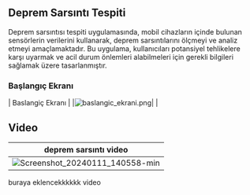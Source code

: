 ## Deprem Sarsıntı Tespiti

  Deprem sarsıntısı tespiti uygulamasında, mobil cihazların içinde bulunan sensörlerin verilerini kullanarak, deprem sarsıntılarını ölçmeyi ve analiz etmeyi amaçlamaktadır. Bu uygulama, kullanıcıları potansiyel tehlikelere karşı uyarmak ve acil durum önlemleri alabilmeleri için gerekli bilgileri sağlamak üzere tasarlanmıştır.

### Başlangıç Ekranı
| Baslangiç Ekranı |
|![baslangic_ekrani.png](https://github.com/aysedeveden/DepremSarsintiTespiti/assets/116079495/99933701-eff0-4af1-806d-207873274e8d)| |




## Video
| deprem sarsıntı video |
| ---------------------------- |
|![Screenshot_20240111_140558-min](https://github.com/aysedeveden/DepremSarsintiTespiti/assets/116079495/d7de415d-eab8-4d53-83d0-24ddb30f313e)|
buraya eklencekkkkkk video







